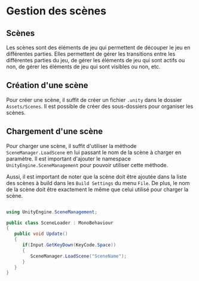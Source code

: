 # Gestion des scènes

## Scènes

Les scènes sont des éléments de jeu qui permettent de découper le jeu en différentes parties. Elles permettent de gérer les transitions entre les différentes parties du jeu, de gérer les éléments de jeu qui sont actifs ou non, de gérer les éléments de jeu qui sont visibles ou non, etc.

## Création d'une scène

Pour créer une scène, il suffit de créer un fichier `.unity` dans le dossier `Assets/Scenes`. Il est possible de créer des sous-dossiers pour organiser les scènes.

## Chargement d'une scène

Pour charger une scène, il suffit d'utiliser la méthode `SceneManager.LoadScene` en lui passant le nom de la scène à charger en paramètre. Il est important d'ajouter le namespace `UnityEngine.SceneManagement` pour pouvoir utiliser cette méthode.

Aussi, il est important de noter que la scène doit être ajoutée dans la liste des scènes à build dans les `Build Settings` du menu `File`. De plus, le nom de la scène doit être exactement le même que celui utilisé pour charger la scène.

```csharp

using UnityEngine.SceneManagement;

public class SceneLoader : MonoBehaviour
{
   public void Update()
   {
      if(Input.GetKeyDown(KeyCode.Space))
      {
         SceneManager.LoadScene("SceneName");
      }
   }
}

```

